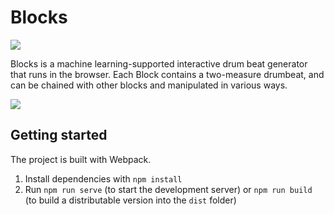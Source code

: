 # Blocks

![](https://github.com/jacbz/blocks/actions/workflows/main.yml/badge.svg)

Blocks is a machine learning-supported interactive drum beat generator that runs in the browser. Each Block contains a two-measure drumbeat, and can be chained with other blocks and manipulated in various ways.

![](https://i.imgur.com/MNVE3W0.png)

## Getting started
The project is built with Webpack.

1. Install dependencies with `npm install`
2. Run `npm run serve` (to start the development server) or `npm run build` (to build a distributable version into the `dist` folder)